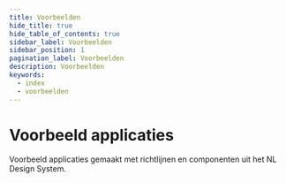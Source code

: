 ```yaml
---
title: Voorbeelden
hide_title: true
hide_table_of_contents: true
sidebar_label: Voorbeelden
sidebar_position: 1
pagination_label: Voorbeelden
description: Voorbeelden
keywords:
  - index
  - voorbeelden
---
```


# Voorbeeld applicaties

Voorbeeld applicaties gemaakt met richtlijnen en componenten uit het NL Design System.

<!-- Overzichtspagina met linkjes naar voorbeeld applicaties van NLDS -->
